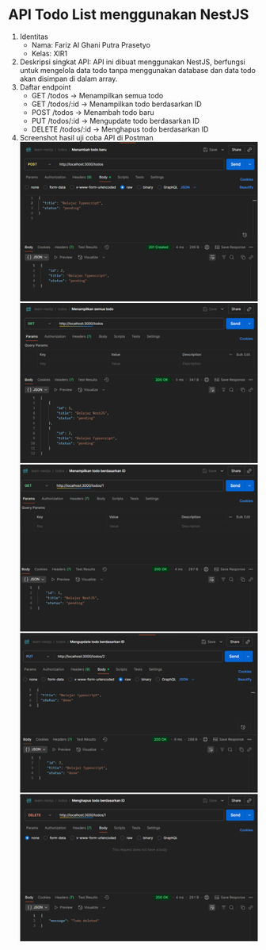 # API Todo List menggunakan NestJS
1) Identitas
   - Nama: Fariz Al Ghani Putra Prasetyo
   - Kelas: XIR1
3) Deskripsi singkat API: API ini dibuat menggunakan NestJS, berfungsi untuk mengelola data todo tanpa menggunakan database dan data todo akan disimpan di dalam array.
4) Daftar endpoint
   - GET /todos → Menampilkan semua todo
   - GET /todos/:id → Menampilkan todo berdasarkan ID
   - POST /todos → Menambah todo baru
   - PUT /todos/:id → Mengupdate todo berdasarkan ID
   - DELETE /todos/:id → Menghapus todo berdasarkan ID
5) Screenshot hasil uji coba API di Postman
   ![](https://github.com/Fariz101/API_Todo_List/blob/bd53907deaf6c9c1a519dc32ca5691b8070ba5fe/Screenshot%202025-09-03%20194212.png)
   ![](https://github.com/Fariz101/API_Todo_List/blob/434f194ff69b4a3cb2ee019766b032ab9c16f645/Screenshot%202025-09-03%20194239.png)
   ![](https://github.com/Fariz101/API_Todo_List/blob/362010727c257e960798061f4eaaf30f80757bb1/Screenshot%202025-09-03%20194300.png)
   ![](https://github.com/Fariz101/API_Todo_List/blob/4a150cf4b18d633ae0d9716cc4c691366b2b4ea2/Screenshot%202025-09-03%20194325.png)
   ![](https://github.com/Fariz101/API_Todo_List/blob/4ddc52050f2c8c395e3de27f238c0015276d5e19/Screenshot%202025-09-03%20194336.png)



